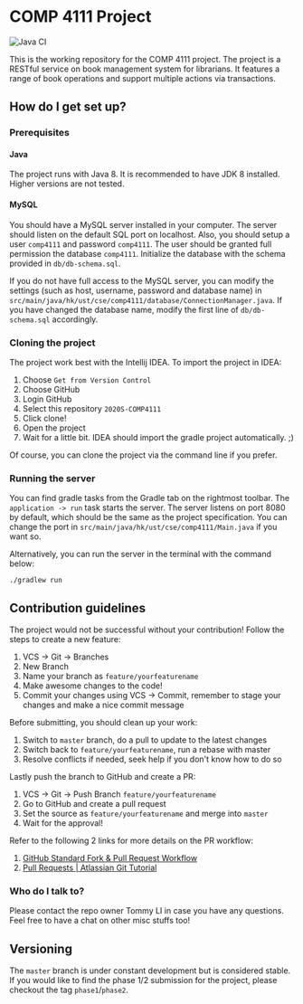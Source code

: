 # COMP 4111 Project

![Java CI](https://github.com/STommydx/2020S-COMP4111/workflows/Java%20CI/badge.svg)

This is the working repository for the COMP 4111 project. The project is a RESTful service on book management system for librarians. It features a range of book operations and support multiple actions via transactions.

## How do I get set up?

### Prerequisites

#### Java

The project runs with Java 8. It is recommended to have JDK 8 installed. Higher versions are not tested.

#### MySQL

You should have a MySQL server installed in your computer. The server should listen on the default SQL port on localhost. Also, you should setup a user `comp4111` and password `comp4111`. The user should be granted full permission the database `comp4111`. Initialize the database with the schema provided in `db/db-schema.sql`.

If you do not have full access to the MySQL server, you can modify the settings (such as host, username, password and database name) in `src/main/java/hk/ust/cse/comp4111/database/ConnectionManager.java`. If you have changed the database name, modify the first line of `db/db-schema.sql` accordingly.

### Cloning the project

The project work best with the Intellij IDEA. To import the project in IDEA:

1. Choose `Get from Version Control`
2. Choose GitHub
3. Login GitHub
4. Select this repository `2020S-COMP4111`
5. Click clone!
6. Open the project
7. Wait for a little bit. IDEA should import the gradle project automatically. ;)

Of course, you can clone the project via the command line if you prefer.

### Running the server

You can find gradle tasks from the Gradle tab on the rightmost toolbar. The `application -> run` task starts the server.
The server listens on port 8080 by default, which should be the same as the project specification. You can change the port in `src/main/java/hk/ust/cse/comp4111/Main.java` if you want so.

Alternatively, you can run the server in the terminal with the command below:

```
./gradlew run
```

## Contribution guidelines

The project would not be successful without your contribution! Follow the steps to create a new feature:

1. VCS -> Git -> Branches
2. New Branch
3. Name your branch as `feature/yourfeaturename`
4. Make awesome changes to the code!
5. Commit your changes using VCS -> Commit, remember to stage your changes and make a nice commit message

Before submitting, you should clean up your work:

1. Switch to `master` branch, do a pull to update to the latest changes
2. Switch back to `feature/yourfeaturename`, run a rebase with master
3. Resolve conflicts if needed, seek help if you don't know how to do so

Lastly push the branch to GitHub and create a PR:

1. VCS -> Git -> Push Branch `feature/yourfeaturename`
2. Go to GitHub and create a pull request
3. Set the source as `feature/yourfeaturename` and merge into `master`
4. Wait for the approval!

Refer to the following 2 links for more details on the PR workflow:

1. [GitHub Standard Fork & Pull Request Workflow](https://gist.github.com/Chaser324/ce0505fbed06b947d962)
2. [Pull Requests | Atlassian Git Tutorial](https://www.atlassian.com/git/tutorials/making-a-pull-request)

### Who do I talk to?

Please contact the repo owner Tommy LI in case you have any questions. Feel free to have a chat on other misc stuffs too!

## Versioning

The `master` branch is under constant development but is considered stable. If you would like to find the phase 1/2 submission for the project, please checkout the tag `phase1`/`phase2`.
